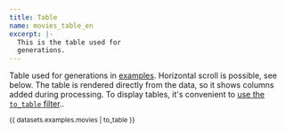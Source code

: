 ```yaml
---
title: Table
name: movies_table_en
excerpt: |-
  This is the table used for
  generations.
---
```


Table used for generations in [examples](/+name:examples_intro_en).
Horizontal scroll is possible, see below. The table is rendered
directly from the data, so it shows columns added during processing.
To display tables, it's convenient to [use the `to_table` filter](/+doc:to_table_flt_en)..



<small class="wide_table">
{{ datasets.examples.movies | to_table }}
</small>
